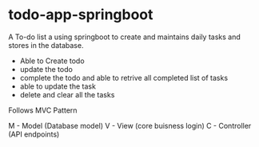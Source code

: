 # todo-app-springboot
A To-do list a using springboot to create and maintains daily tasks and stores in the database.

* Able to Create todo
* update the todo
* complete the todo and able to retrive all completed list of tasks
* able to update the task
* delete and clear all the tasks

Follows MVC Pattern

M - Model (Database model)
V - View (core buisness login)
C - Controller (API endpoints)
